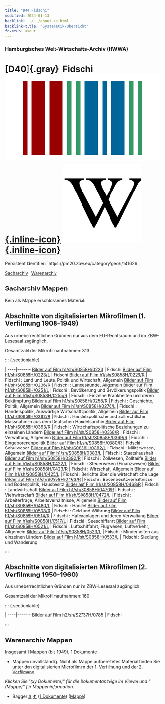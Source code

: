 ```yaml
---
title: "D40 Fidschi"
modified: 2024-01-13
backlink: ../../about.de.html
backlink-title: "Systematik-Übersicht"
fn-stub: about
---
```


### Hamburgisches Welt-Wirtschafts-Archiv (HWWA)

# [D40]{.gray}&#8201; Fidschi &#160; [![Wikidata](/images/Wikidata-logo.svg "Wikidata"){.inline-icon}](http://www.wikidata.org/entity/Q712) [![Wikipedia](/images/Wikipedia-W.svg "Wikipedia"){.inline-icon}](https://de.wikipedia.org/wiki/Fidschi)

<div class="hint">Persistent Identifier: `https://pm20.zbw.eu/category/geo/i/141626`</div>




[Sacharchiv](#sacharchiv-mappen) &#160; [Warenarchiv](#warenarchiv-mappen)





## Sacharchiv Mappen








Kein als Mappe erschlossenes Material.



<a id="filmsections" />

## Abschnitte von digitalisierten Mikrofilmen (1. Verfilmung 1908-1949)

<p>Aus urheberrechtlichen Gründen nur aus dem EU-Rechtsraum und im ZBW-Lesesaal zugänglich.</p>


<p>Gesamtzahl der Mikrofilmaufnahmen: 313</p>





::: {.sectiontable}

 | 
----|-------
<a class="btn" href="https://pm20.zbw.eu/film/h1/sh/S0858H/0223" rel="nofollow">Bilder auf Film h1/sh/S0858H/0223</a> | Fidschi
<a class="btn" href="https://pm20.zbw.eu/film/h1/sh/S0858H/0223/L" rel="nofollow">Bilder auf Film h1/sh/S0858H/0223/L</a> | Fidschi
<a class="btn" href="https://pm20.zbw.eu/film/h1/sh/S0858H/0226/R" rel="nofollow">Bilder auf Film h1/sh/S0858H/0226/R</a> | Fidschi : Land und Leute, Politik und Wirtschaft, Allgemein
<a class="btn" href="https://pm20.zbw.eu/film/h1/sh/S0858H/0236/R" rel="nofollow">Bilder auf Film h1/sh/S0858H/0236/R</a> | Fidschi : Landeskunde, Allgemein
<a class="btn" href="https://pm20.zbw.eu/film/h1/sh/S0858H/0251/L" rel="nofollow">Bilder auf Film h1/sh/S0858H/0251/L</a> | Fidschi : Bevölkerung und Bevölkerungspolitik
<a class="btn" href="https://pm20.zbw.eu/film/h1/sh/S0858H/0255/R" rel="nofollow">Bilder auf Film h1/sh/S0858H/0255/R</a> | Fidschi : Einzelne Krankheiten und deren Bekämpfung
<a class="btn" href="https://pm20.zbw.eu/film/h1/sh/S0858H/0258/R" rel="nofollow">Bilder auf Film h1/sh/S0858H/0258/R</a> | Fidschi : Geschichte, Politik, Allgemein
<a class="btn" href="https://pm20.zbw.eu/film/h1/sh/S0858H/0276/L" rel="nofollow">Bilder auf Film h1/sh/S0858H/0276/L</a> | Fidschi : Handelspolitik, Auswärtige Wirtschaftspolitik, Allgemein
<a class="btn" href="https://pm20.zbw.eu/film/h1/sh/S0858H/0282/R" rel="nofollow">Bilder auf Film h1/sh/S0858H/0282/R</a> | Fidschi : Handelspolitische und zollrechtliche Massnahmen aus dem Deutschen Handelsarchiv
<a class="btn" href="https://pm20.zbw.eu/film/h1/sh/S0858H/0363/R" rel="nofollow">Bilder auf Film h1/sh/S0858H/0363/R</a> | Fidschi : Wirtschaftspolitische Beziehungen zu einzelnen Ländern
<a class="btn" href="https://pm20.zbw.eu/film/h1/sh/S0858H/0368/R" rel="nofollow">Bilder auf Film h1/sh/S0858H/0368/R</a> | Fidschi : Verwaltung, Allgemein
<a class="btn" href="https://pm20.zbw.eu/film/h1/sh/S0858H/0369/R" rel="nofollow">Bilder auf Film h1/sh/S0858H/0369/R</a> | Fidschi : Eingeborenenpolitik
<a class="btn" href="https://pm20.zbw.eu/film/h1/sh/S0858H/0380/R" rel="nofollow">Bilder auf Film h1/sh/S0858H/0380/R</a> | Fidschi : Schulwesen
<a class="btn" href="https://pm20.zbw.eu/film/h1/sh/S0858H/0382/L" rel="nofollow">Bilder auf Film h1/sh/S0858H/0382/L</a> | Fidschi : Militärwesen, Allgemein
<a class="btn" href="https://pm20.zbw.eu/film/h1/sh/S0858H/0383/L" rel="nofollow">Bilder auf Film h1/sh/S0858H/0383/L</a> | Fidschi : Staatshaushalt
<a class="btn" href="https://pm20.zbw.eu/film/h1/sh/S0858H/0392/R" rel="nofollow">Bilder auf Film h1/sh/S0858H/0392/R</a> | Fidschi : Zollwesen, Zolltarife
<a class="btn" href="https://pm20.zbw.eu/film/h1/sh/S0858H/0422/L" rel="nofollow">Bilder auf Film h1/sh/S0858H/0422/L</a> | Fidschi : Steuerwesen (Finanzwesen)
<a class="btn" href="https://pm20.zbw.eu/film/h1/sh/S0858H/0423/R" rel="nofollow">Bilder auf Film h1/sh/S0858H/0423/R</a> | Fidschi : Wirtschaft, Allgemein
<a class="btn" href="https://pm20.zbw.eu/film/h1/sh/S0858H/0425/L" rel="nofollow">Bilder auf Film h1/sh/S0858H/0425/L</a> | Fidschi : Berichte über die wirtschaftliche Lage
<a class="btn" href="https://pm20.zbw.eu/film/h1/sh/S0858H/0463/R" rel="nofollow">Bilder auf Film h1/sh/S0858H/0463/R</a> | Fidschi : Bodenbesitzverhältnisse und Bodenpolitik, Hausbesitz
<a class="btn" href="https://pm20.zbw.eu/film/h1/sh/S0858H/0468/R" rel="nofollow">Bilder auf Film h1/sh/S0858H/0468/R</a> | Fidschi : Landwirtschaft
<a class="btn" href="https://pm20.zbw.eu/film/h1/sh/S0858H/0470/R" rel="nofollow">Bilder auf Film h1/sh/S0858H/0470/R</a> | Fidschi : Viehwirtschaft
<a class="btn" href="https://pm20.zbw.eu/film/h1/sh/S0858H/0472/L" rel="nofollow">Bilder auf Film h1/sh/S0858H/0472/L</a> | Fidschi : Arbeiterfrage, Arbeitsverhältnisse, Allgemein
<a class="btn" href="https://pm20.zbw.eu/film/h1/sh/S0858H/0480/L" rel="nofollow">Bilder auf Film h1/sh/S0858H/0480/L</a> | Fidschi : Handel
<a class="btn" href="https://pm20.zbw.eu/film/h1/sh/S0858H/0508/R" rel="nofollow">Bilder auf Film h1/sh/S0858H/0508/R</a> | Fidschi : Geld und Währung
<a class="btn" href="https://pm20.zbw.eu/film/h1/sh/S0858H/0514/R" rel="nofollow">Bilder auf Film h1/sh/S0858H/0514/R</a> | Fidschi : Hafenanlagen und deren Verwaltung
<a class="btn" href="https://pm20.zbw.eu/film/h1/sh/S0858H/0517/L" rel="nofollow">Bilder auf Film h1/sh/S0858H/0517/L</a> | Fidschi : Seeschiffahrt
<a class="btn" href="https://pm20.zbw.eu/film/h1/sh/S0858H/0521/L" rel="nofollow">Bilder auf Film h1/sh/S0858H/0521/L</a> | Fidschi : Luftschiffahrt, Flugwesen, Luftverkehr, Allgemein
<a class="btn" href="https://pm20.zbw.eu/film/h1/sh/S0858H/0523/L" rel="nofollow">Bilder auf Film h1/sh/S0858H/0523/L</a> | Fidschi : Minderheiten aus einzelnen Ländern
<a class="btn" href="https://pm20.zbw.eu/film/h1/sh/S0858H/0533/L" rel="nofollow">Bilder auf Film h1/sh/S0858H/0533/L</a> | Fidschi : Siedlung und Wanderung


:::




## Abschnitte von digitalisierten Mikrofilmen (2. Verfilmung 1950-1960)

<p>Aus urheberrechtlichen Gründen nur im ZBW-Lesesaal zugänglich.</p>


<p>Gesamtzahl der Mikrofilmaufnahmen: 160</p>





::: {.sectiontable}

 | 
----|-------
<a class="btn" href="https://pm20.zbw.eu/film/h2/sh/S2737H/0785" rel="nofollow">Bilder auf Film h2/sh/S2737H/0785</a> | Fidschi


:::














## Warenarchiv Mappen










Insgesamt 1 Mappen (bis 1949), 1 Dokumente
- Mappen unvollständig.  Nicht als Mappe aufbereitetes Material finden Sie
unter den digitalisierten Microfilmen der [1. Verfilmung](/film/h1_wa.de.html)
und der [2. Verfilmung](/film/h2_wa.de.html).

_Klicken Sie "(xy Dokumente)" für die Dokumentanzeige im Viewer und "(Mappe)" für Mappeninformation._



- Bagger [**&nearr;**](../../../ware/i/142028/about.de.html "Bagger (XXX in der ganzen Welt)") [**&uarr;**](../../../ware/about.de.html#PID09.02-Nf01 "Warensystematik") (<a href="https://pm20.zbw.eu/iiifview/folder/wa/142028,141626" title="über: Bagger : Fidschi" target="_blank">1 Dokumente</a>) ([Mappe](../../../../folder/wa/1420xx/142028/1416xx/141626/about.de.html))




